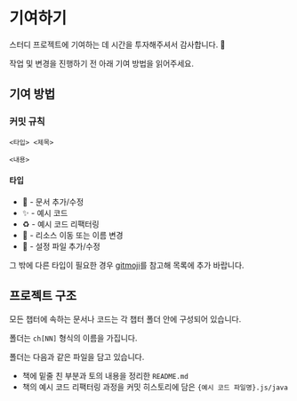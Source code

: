 # 기여하기

스터디 프로젝트에 기여하는 데 시간을 투자해주셔서 감사합니다. 🎉

작업 및 변경을 진행하기 전 아래 기여 방법을 읽어주세요.

## 기여 방법

### 커밋 규칙

```
<타입> <제목>

<내용>
```

#### 타입

- 📝 - 문서 추가/수정
- ✨ - 예시 코드
- ♻️ - 예시 코드 리팩터링
- 🚚 - 리소스 이동 또는 이름 변경
- 🔧 - 설정 파일 추가/수정

그 밖에 다른 타입이 필요한 경우 [gitmoji](https://gitmoji.dev/)를 참고해 목록에 추가 바랍니다.

## 프로젝트 구조

모든 챕터에 속하는 문서나 코드는 각 챕터 폴더 안에 구성되어 있습니다.

폴더는 `ch[NN]` 형식의 이름을 가집니다.

폴더는 다음과 같은 파일을 담고 있습니다.

- 책에 밑줄 친 부분과 토의 내용을 정리한 `README.md`
- 책의 예시 코드 리팩터링 과정을 커밋 히스토리에 담은 `{예시 코드 파일명}.js/java`
